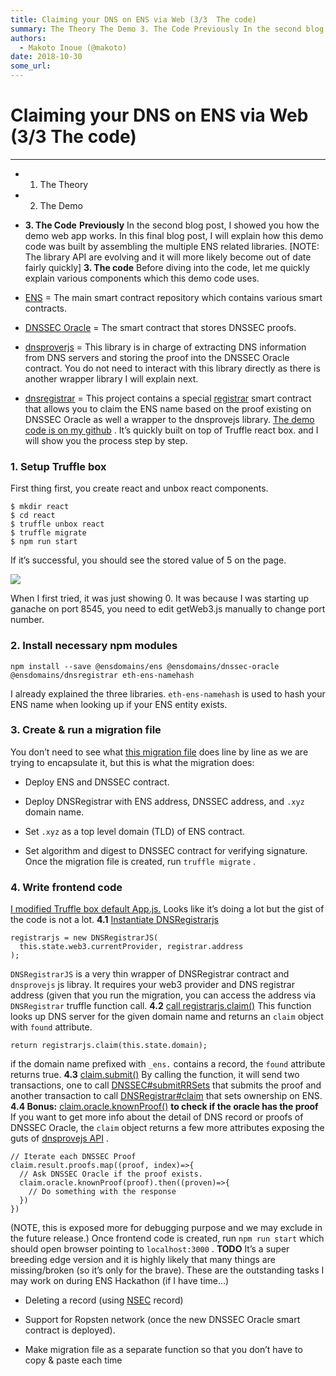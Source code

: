 ```yaml
---
title: Claiming your DNS on ENS via Web (3/3  The code)
summary: The Theory The Demo 3. The Code Previously In the second blog post, I showed you how the demo web app works. In this final blog post, I will explain how this demo code was built by assembling the multiple ENS related libraries. NOTE- The library API are evolving and it will more likely become out of date fairly quickly 3. The code Before diving into the code, let me quickly explain various components which this demo code uses. ENS = The main smart contract repository which contains various smart
authors:
  - Makoto Inoue (@makoto)
date: 2018-10-30
some_url: 
---
```


# Claiming your DNS on ENS via Web (3/3  The code)


----




 * 1. The Theory

 * 2. The Demo

 *  **3. The Code** 
 **Previously** 
In the second blog post, I showed you how the demo web app works. In this final blog post, I will explain how this demo code was built by assembling the multiple ENS related libraries.
[NOTE: The library API are evolving and it will more likely become out of date fairly quickly]
 **3. The code** 
Before diving into the code, let me quickly explain various components which this demo code uses.



 *  [ENS](https://github.com/ensdomains/ens) = The main smart contract repository which contains various smart contracts.

 *  [DNSSEC Oracle](https://github.com/ensdomains/dnssec-oracle/blob/master/contracts/DNSSEC.sol) = The smart contract that stores DNSSEC proofs.

 *  [dnsproverjs](https://github.com/ensdomains/dnsprovejs) = This library is in charge of extracting DNS information from DNS servers and storing the proof into the DNSSEC Oracle contract. You do not need to interact with this library directly as there is another wrapper library I will explain next.

 *  [dnsregistrar](https://github.com/ensdomains/dnsregistrar) = This project contains a special [registrar](https://docs.ens.domains/en/latest/implementers.html#writing-a-registrar) smart contract that allows you to claim the ENS name based on the proof existing on DNSSEC Oracle as well a wrapper to the dnsprovejs library.
 [The demo code is on my github](https://github.com/makoto/dnssec-ens-example) . It’s quickly built on top of Truffle react box. and I will show you the process step by step.

### 1. Setup Truffle box
First thing first, you create react and unbox react components.

```
$ mkdir react
$ cd react
$ truffle unbox react
$ truffle migrate
$ npm run start
```


If it’s successful, you should see the stored value of 5 on the page.

![](https://cdn-images-1.medium.com/max/1600/1*LtWy8_7alSb_Lq9yuhkskA.png)

When I first tried, it was just showing 0. It was because I was starting up ganache on port 8545, you need to edit getWeb3.js manually to change port number.

### 2. Install necessary npm modules

```
npm install --save @ensdomains/ens @ensdomains/dnssec-oracle @ensdomains/dnsregistrar eth-ens-namehash
```


I already explained the three libraries. `eth-ens-namehash` is used to hash your ENS name when looking up if your ENS entity exists.

### 3. Create & run a migration file
You don’t need to see what [this migration file](https://github.com/makoto/dnssec-ens-example/blob/dnssec/migrations/2_deploy_contracts.js) does line by line as we are trying to encapsulate it, but this is what the migration does:



 * Deploy ENS and DNSSEC contract.

 * Deploy DNSRegistrar with ENS address, DNSSEC address, and `.xyz` domain name.

 * Set `.xyz` as a top level domain (TLD) of ENS contract.

 * Set algorithm and digest to DNSSEC contract for verifying signature.
Once the migration file is created, run `truffle migrate` .

### 4. Write frontend code
 [I modified Truffle box default App.js.](https://github.com/makoto/dnssec-ens-example/compare/dnssec?expand=1#diff-14b1e33d5bf5649597cdc0e4f684dadd) Looks like it’s doing a lot but the gist of the code is not a lot.
 **4.1**  [Instantiate DNSRegistrarjs](https://github.com/makoto/dnssec-ens-example/compare/dnssec?expand=1#diff-14b1e33d5bf5649597cdc0e4f684daddR99) 

```
registrarjs = new DNSRegistrarJS(
  this.state.web3.currentProvider, registrar.address
);
```


 `DNSRegistrarJS` is a very thin wrapper of DNSRegistrar contract and `dnsprovejs` js libray. It requires your web3 provider and DNS registrar address (given that you run the migration, you can access the address via `DNSRegistrar` truffle function call.
 **4.2**  [call registrarjs.claim()](https://github.com/makoto/dnssec-ens-example/compare/dnssec?expand=1#diff-14b1e33d5bf5649597cdc0e4f684daddR106) 
This function looks up DNS server for the given domain name and returns an `claim` object with `found` attribute.

```
return registrarjs.claim(this.state.domain);
```


if the domain name prefixed with `_ens.` contains a record, the `found` attribute returns true.
 **4.3**  [claim.submit()](https://github.com/makoto/dnssec-ens-example/compare/dnssec?expand=1#diff-14b1e33d5bf5649597cdc0e4f684daddR69) 
By calling the function, it will send two transactions, one to call [DNSSEC#submitRRSets](https://github.com/ensdomains/dnssec-oracle/blob/master/contracts/DNSSEC.sol) that submits the proof and another transaction to call [DNSRegistrar#claim](https://github.com/ensdomains/dnsregistrar/blob/master/contracts/dnsregistrar.sol#L44) that sets ownership on ENS.
 **4.4 Bonus:**  [claim.oracle.knownProof()](https://github.com/makoto/dnssec-ens-example/compare/dnssec?expand=1#diff-14b1e33d5bf5649597cdc0e4f684daddR120)  **to check if the oracle has the proof** 
If you want to get more info about the detail of DNS record or proofs of DNSSEC Oracle, the `claim` object returns a few more attributes exposing the guts of [dnsprovejs API](https://github.com/ensdomains/dnsprovejs#api) .

```
// Iterate each DNSSEC Proof
claim.result.proofs.map((proof, index)=>{
  // Ask DNSSEC Oracle if the proof exists.
  claim.oracle.knownProof(proof).then((proven)=>{
    // Do something with the response
  })
})
```


(NOTE, this is exposed more for debugging purpose and we may exclude in the future release.)
Once frontend code is created, run `npm run start` which should open browser pointing to `localhost:3000` .
 **TODO** 
It’s a super breeding edge version and it is highly likely that many things are missing/broken (so it’s only for the brave). These are the outstanding tasks I may work on during ENS Hackathon (if I have time…)



 * Deleting a record (using [NSEC](https://simpledns.com/help/nsec-records) record)

 * Support for Ropsten network (once the new DNSSEC Oracle smart contract is deployed).

 * Make migration file as a separate function so that you don’t have to copy & paste each time
